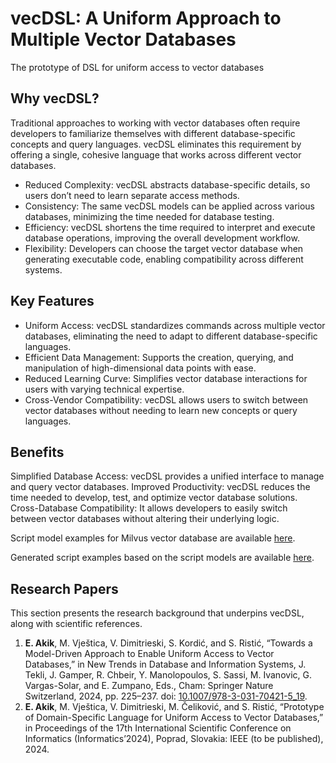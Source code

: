 # vecDSL: A Uniform Approach to Multiple Vector Databases
The prototype of DSL for uniform access to vector databases

## Why vecDSL?
Traditional approaches to working with vector databases often require developers to familiarize themselves with different database-specific concepts and query languages. vecDSL eliminates this requirement by offering a single, cohesive language that works across different vector databases.
* Reduced Complexity: vecDSL abstracts database-specific details, so users don’t need to learn separate access methods.
* Consistency: The same vecDSL models can be applied across various databases, minimizing the time needed for database testing.
* Efficiency: vecDSL shortens the time required to interpret and execute database operations, improving the overall development workflow.
* Flexibility: Developers can choose the target vector database when generating executable code, enabling compatibility across different systems.

## Key Features
* Uniform Access: vecDSL standardizes commands across multiple vector databases, eliminating the need to adapt to different database-specific languages.
* Efficient Data Management: Supports the creation, querying, and manipulation of high-dimensional data points with ease.
* Reduced Learning Curve: Simplifies vector database interactions for users with varying technical expertise.
* Cross-Vendor Compatibility: vecDSL allows users to switch between vector databases without needing to learn new concepts or query languages.

## Benefits
Simplified Database Access: vecDSL provides a unified interface to manage and query vector databases.
Improved Productivity: vecDSL reduces the time needed to develop, test, and optimize vector database solutions.
Cross-Database Compatibility: It allows developers to easily switch between vector databases without altering their underlying logic.

Script model examples for Milvus vector database are available [here](https://github.com/akikelena/vecDSL/tree/main/scriptModels).

Generated script examples based on the script models are available [here](https://github.com/akikelena/vecDSL/tree/main/generatedScripts).

## Research Papers
This section presents the research background that underpins vecDSL, along with scientific references.

1. **E. Akik**, M. Vještica, V. Dimitrieski, S. Kordić, and S. Ristić, “Towards a Model-Driven Approach to Enable Uniform Access to Vector Databases,” in New Trends in Database and Information Systems, J. Tekli, J. Gamper, R. Chbeir, Y. Manolopoulos, S. Sassi, M. Ivanovic, G. Vargas-Solar, and E. Zumpano, Eds., Cham: Springer Nature Switzerland, 2024, pp. 225–237. doi: [10.1007/978-3-031-70421-5_19](10.1007/978-3-031-70421-5_19).
2. **E. Akik**, M. Vještica, V. Dimitrieski, M. Čeliković, and S. Ristić, “Prototype of Domain-Specific Language for Uniform Access to Vector Databases,” in Proceedings of the 17th International Scientific Conference on Informatics (Informatics’2024), Poprad, Slovakia: IEEE (to be published), 2024.

